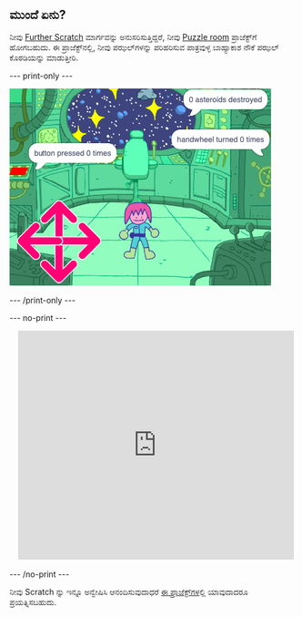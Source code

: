 ## ಮುಂದೆ ಏನು?

ನೀವು [Further Scratch](https://projects.raspberrypi.org/kn-IN/pathways/further-scratch) ಮಾರ್ಗವನ್ನು ಅನುಸರಿಸುತ್ತಿದ್ದರೆ, ನೀವು [Puzzle room](https://projects.raspberrypi.org/kn-IN/projects/puzzle-room) ಪ್ರಾಜೆಕ್ಟ್‌ಗೆ ಹೋಗಬಹುದು. ಈ ಪ್ರಾಜೆಕ್ಟ್‌ನಲ್ಲಿ, ನೀವು ಪಝಲ್‌ಗಳನ್ನು ಪರಿಹರಿಸುವ ಪಾತ್ರವುಳ್ಳ ಬಾಹ್ಯಾಕಾಶ ನೌಕೆ ಪಝಲ್‌ ಕೊಠಡಿಯನ್ನು ಮಾಡುತ್ತೀರಿ.

--- print-only ---

![ಪಝಲ್‌ ಕೊಠಡಿ](images/puzzle_room.png)

--- /print-only ---

--- no-print ---

<div class="scratch-preview" style="margin-left: 15px;">
  <iframe allowtransparency="true" width="485" height="402" src="https://scratch.mit.edu/projects/embed/536877672/?autostart=false" frameborder="0"></iframe>
</div>

--- /no-print ---

ನೀವು Scratch ನ್ನು ಇನ್ನೂ ಅನ್ವೇಷಿಸಿ ಆನಂದಿಸುವುದಾಧರೆ [ಈ ಪ್ರಾಜೆಕ್ಟ್‌ಗಳ](https://projects.raspberrypi.org/kn-IN/projects?software%5B%5D=scratch&curriculum%5B%5D=%201)ಲ್ಲಿ ಯಾವುದಾದರೂ ಪ್ರಯತ್ನಿಸಬಹುದು.

